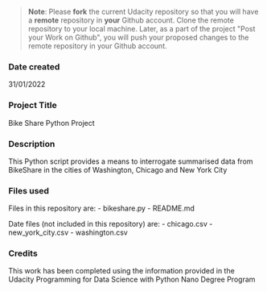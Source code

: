 >**Note**: Please **fork** the current Udacity repository so that you will have a **remote** repository in **your** Github account. Clone the remote repository to your local machine. Later, as a part of the project "Post your Work on Github", you will push your proposed changes to the remote repository in your Github account.

### Date created
31/01/2022

### Project Title
Bike Share Python Project

### Description
This Python script provides a means to interrogate summarised data from BikeShare in the cities of Washington, Chicago and New York City

### Files used
Files in this repository are:
    - bikeshare.py
    - README.md

Date files (not included in this repository) are:
    - chicago.csv
    - new_york_city.csv
    - washington.csv

### Credits
This work has been completed using the information provided in the Udacity Programming for Data Science with Python Nano Degree Program
